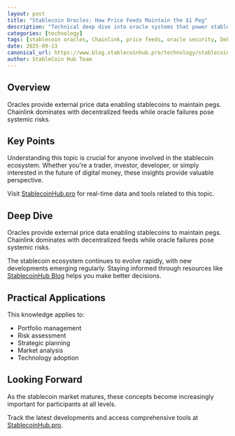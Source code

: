 ```yaml
---
layout: post
title: "Stablecoin Oracles: How Price Feeds Maintain the $1 Peg"
description: "Technical deep dive into oracle systems that power stablecoins. Understand Chainlink, band Protocol, and oracle security."
categories: [technology]
tags: [stablecoin oracles, Chainlink, price feeds, oracle security, DeFi infrastructure]
date: 2025-09-13
canonical_url: https://www.blog.stablecoinhub.pro/technology/stablecoin-oracles/
author: StableCoin Hub Team
---
```


## Overview

Oracles provide external price data enabling stablecoins to maintain pegs. Chainlink dominates with decentralized feeds while oracle failures pose systemic risks.

## Key Points

Understanding this topic is crucial for anyone involved in the stablecoin ecosystem. Whether you're a trader, investor, developer, or simply interested in the future of digital money, these insights provide valuable perspective.

Visit [StablecoinHub.pro](https://www.stablecoinhub.pro) for real-time data and tools related to this topic.

## Deep Dive

Oracles provide external price data enabling stablecoins to maintain pegs. Chainlink dominates with decentralized feeds while oracle failures pose systemic risks.

The stablecoin ecosystem continues to evolve rapidly, with new developments emerging regularly. Staying informed through resources like [StablecoinHub Blog](https://www.blog.stablecoinhub.pro) helps you make better decisions.

## Practical Applications

This knowledge applies to:
- Portfolio management
- Risk assessment
- Strategic planning
- Market analysis
- Technology adoption

## Looking Forward

As the stablecoin market matures, these concepts become increasingly important for participants at all levels.

Track the latest developments and access comprehensive tools at [StablecoinHub.pro](https://www.stablecoinhub.pro).
